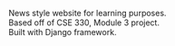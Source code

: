 News style website for learning purposes. <br>
Based off of CSE 330, Module 3 project. <br>
Built with Django framework.
